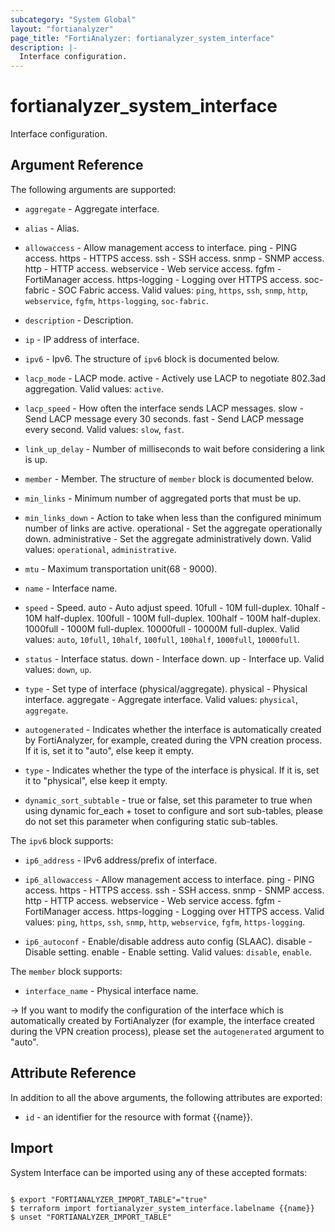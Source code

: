 ```yaml
---
subcategory: "System Global"
layout: "fortianalyzer"
page_title: "FortiAnalyzer: fortianalyzer_system_interface"
description: |-
  Interface configuration.
---
```


# fortianalyzer_system_interface
Interface configuration.

## Argument Reference


The following arguments are supported:


* `aggregate` - Aggregate interface.
* `alias` - Alias.
* `allowaccess` - Allow management access to interface. ping - PING access. https - HTTPS access. ssh - SSH access. snmp - SNMP access. http - HTTP access. webservice - Web service access. fgfm - FortiManager access. https-logging - Logging over HTTPS access. soc-fabric - SOC Fabric access. Valid values: `ping`, `https`, `ssh`, `snmp`, `http`, `webservice`, `fgfm`, `https-logging`, `soc-fabric`.

* `description` - Description.
* `ip` - IP address of interface.
* `ipv6` - Ipv6. The structure of `ipv6` block is documented below.
* `lacp_mode` - LACP mode. active - Actively use LACP to negotiate 802.3ad aggregation. Valid values: `active`.

* `lacp_speed` - How often the interface sends LACP messages. slow - Send LACP message every 30 seconds. fast - Send LACP message every second. Valid values: `slow`, `fast`.

* `link_up_delay` - Number of milliseconds to wait before considering a link is up.
* `member` - Member. The structure of `member` block is documented below.
* `min_links` - Minimum number of aggregated ports that must be up.
* `min_links_down` - Action to take when less than the configured minimum number of links are active. operational - Set the aggregate operationally down. administrative - Set the aggregate administratively down. Valid values: `operational`, `administrative`.

* `mtu` - Maximum transportation unit(68 - 9000).
* `name` - Interface name.
* `speed` - Speed. auto - Auto adjust speed. 10full - 10M full-duplex. 10half - 10M half-duplex. 100full - 100M full-duplex. 100half - 100M half-duplex. 1000full - 1000M full-duplex. 10000full - 10000M full-duplex. Valid values: `auto`, `10full`, `10half`, `100full`, `100half`, `1000full`, `10000full`.

* `status` - Interface status. down - Interface down. up - Interface up. Valid values: `down`, `up`.

* `type` - Set type of interface (physical/aggregate). physical - Physical interface. aggregate - Aggregate interface. Valid values: `physical`, `aggregate`.

* `autogenerated` - Indicates whether the interface is automatically created by FortiAnalyzer, for example, created during the VPN creation process. If it is, set it to "auto", else keep it empty.
* `type` - Indicates whether the type of the interface is physical. If it is, set it to "physical", else keep it empty.
* `dynamic_sort_subtable` - true or false, set this parameter to true when using dynamic for_each + toset to configure and sort sub-tables, please do not set this parameter when configuring static sub-tables.

The `ipv6` block supports:

* `ip6_address` - IPv6 address/prefix of interface.
* `ip6_allowaccess` - Allow management access to interface. ping - PING access. https - HTTPS access. ssh - SSH access. snmp - SNMP access. http - HTTP access. webservice - Web service access. fgfm - FortiManager access. https-logging - Logging over HTTPS access. Valid values: `ping`, `https`, `ssh`, `snmp`, `http`, `webservice`, `fgfm`, `https-logging`.

* `ip6_autoconf` - Enable/disable address auto config (SLAAC). disable - Disable setting. enable - Enable setting. Valid values: `disable`, `enable`.


The `member` block supports:

* `interface_name` - Physical interface name.

-> If you want to modify the configuration of the interface which is automatically created by FortiAnalyzer (for example, the interface created during the VPN creation process), please set the `autogenerated` argument to "auto".


## Attribute Reference

In addition to all the above arguments, the following attributes are exported:
* `id` - an identifier for the resource with format {{name}}.

## Import

System Interface can be imported using any of these accepted formats:
```

$ export "FORTIANALYZER_IMPORT_TABLE"="true"
$ terraform import fortianalyzer_system_interface.labelname {{name}}
$ unset "FORTIANALYZER_IMPORT_TABLE"
```

